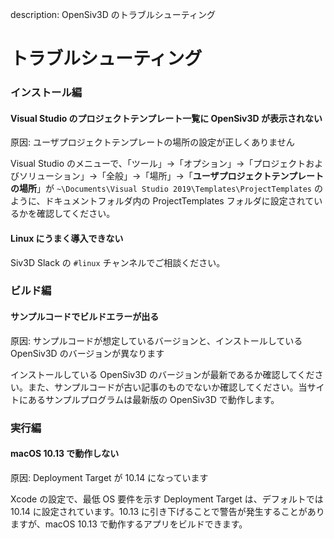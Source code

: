 description: OpenSiv3D のトラブルシューティング

# トラブルシューティング

### インストール編

#### Visual Studio のプロジェクトテンプレート一覧に OpenSiv3D が表示されない

原因: ユーザプロジェクトテンプレートの場所の設定が正しくありません

Visual Studio のメニューで、「ツール」→「オプション」→「プロジェクトおよびソリューション」→「全般」→「場所」→「**ユーザプロジェクトテンプレートの場所**」が `~\Documents\Visual Studio 2019\Templates\ProjectTemplates` のように、ドキュメントフォルダ内の ProjectTemplates フォルダに設定されているかを確認してください。

#### Linux にうまく導入できない

Siv3D Slack の `#linux` チャンネルでご相談ください。


### ビルド編

#### サンプルコードでビルドエラーが出る

原因: サンプルコードが想定しているバージョンと、インストールしている OpenSiv3D のバージョンが異なります

インストールしている OpenSiv3D のバージョンが最新であるか確認してください。また、サンプルコードが古い記事のものでないか確認してください。当サイトにあるサンプルプログラムは最新版の OpenSiv3D で動作します。

### 実行編

#### macOS 10.13 で動作しない

原因: Deployment Target が 10.14 になっています

Xcode の設定で、最低 OS 要件を示す Deployment Target は、デフォルトでは 10.14 に設定されています。10.13 に引き下げることで警告が発生することがありますが、macOS 10.13 で動作するアプリをビルドできます。
